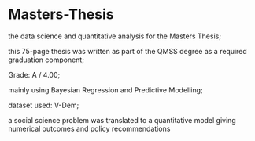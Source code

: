 # Masters-Thesis
the data science and quantitative analysis for the Masters Thesis;

this 75-page thesis was written as part of the QMSS degree as a required graduation component;

Grade: A / 4.00;

mainly using Bayesian Regression and Predictive Modelling;

dataset used: V-Dem;

a social science problem was translated to a quantitative model giving numerical outcomes and policy recommendations


